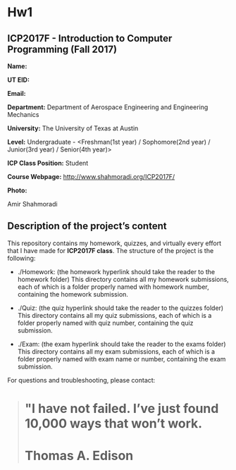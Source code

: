 # Hw1
## ICP2017F - Introduction to Computer Programming (Fall 2017)  

**Name:** <first name> <last name>
  
**UT EID:** <your UT EID>
  
**Email:** <your email>
  
**Department:** Department of Aerospace Engineering and Engineering Mechanics

**University:** The University of Texas at Austin

**Level:** Undergraduate - <Freshman(1st year) / Sophomore(2nd year) / Junior(3rd year) / Senior(4th year)>

**ICP Class Position:** Student

**Course Webpage:** http://www.shahmoradi.org/ICP2017F/

**Photo:**

Amir Shahmoradi

## Description of the project’s content  

This repository contains my homework, quizzes, and virtually every effort that I have made for **ICP2017F class**. The structure of the project is the following:

- ./Homework: (the homework hyperlink should take the reader to the homework folder)
This directory contains all my homework submissions, each of which is a folder properly named with homework number, containing the homework submission.

- ./Quiz: (the quiz hyperlink should take the reader to the quizzes folder)
This directory contains all my quiz submissions, each of which is a folder properly named with quiz number, containing the quiz submission.

- ./Exam: (the exam hyperlink should take the reader to the exams folder)
This directory contains all my exam submissions, each of which is a folder properly named with exam name or number, containing the exam submission.

For questions and troubleshooting, please contact:

<your name>
<your email>
<any other contact or signature information that you would like to add>

># "I have not failed. I’ve just found 10,000 ways that won’t work.
># Thomas A. Edison
